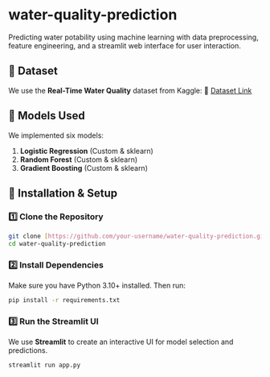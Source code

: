 # water-quality-prediction
Predicting water potability using machine learning with data preprocessing, feature engineering, and a streamlit web interface for user interaction.


## 📂 Dataset
We use the **Real-Time Water Quality** dataset from Kaggle:
🔗 [Dataset Link](https://www.kaggle.com/datasets/vishnuverma1441/real-time-water-quality)



## 📌 Models Used
We implemented six models:
1. **Logistic Regression** (Custom & sklearn)  
2. **Random Forest** (Custom & sklearn)  
3. **Gradient Boosting** (Custom & sklearn)

## 🚀 Installation & Setup

### **1️⃣ Clone the Repository**
```bash
git clone [https://github.com/your-username/water-quality-prediction.git](https://github.com/AregawiF/water-quality-prediction.git)
cd water-quality-prediction
```

### **2️⃣ Install Dependencies**
Make sure you have Python 3.10+ installed. Then run:
```bash
pip install -r requirements.txt
```

### **3️⃣ Run the Streamlit UI**
We use **Streamlit** to create an interactive UI for model selection and predictions.
```bash
streamlit run app.py
```
